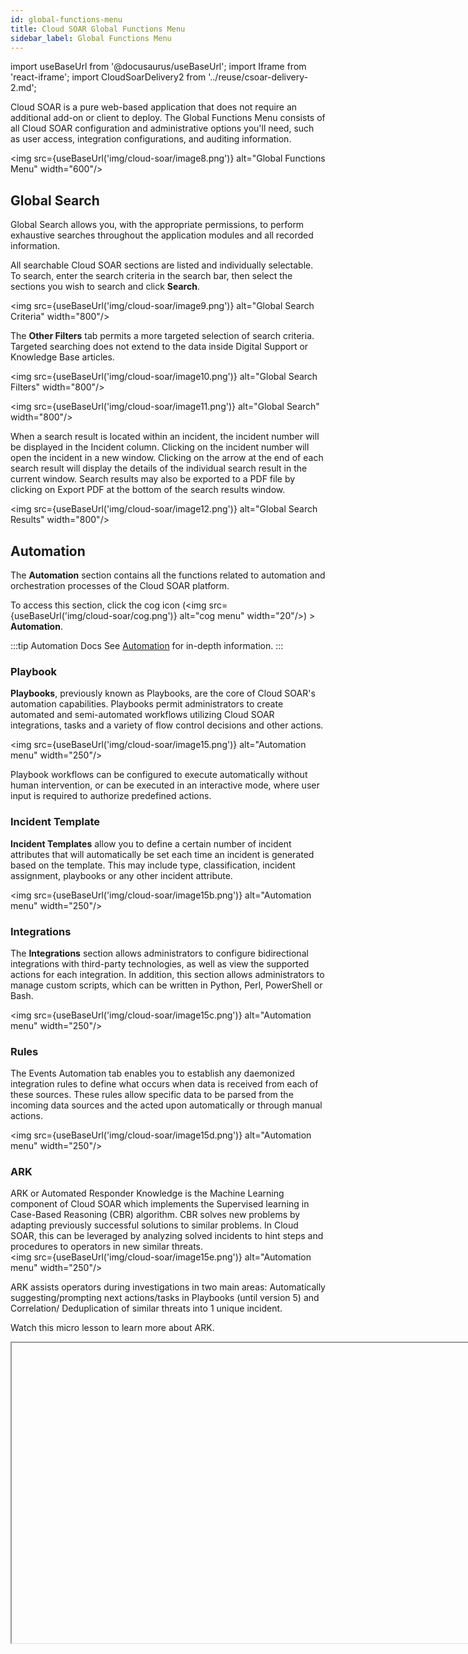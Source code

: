 ```yaml
---
id: global-functions-menu
title: Cloud SOAR Global Functions Menu
sidebar_label: Global Functions Menu
---
```


import useBaseUrl from '@docusaurus/useBaseUrl';
import Iframe from 'react-iframe';
import CloudSoarDelivery2 from '../reuse/csoar-delivery-2.md';

Cloud SOAR is a pure web-based application that does not require an additional add-on or client to deploy. The Global Functions Menu consists of all Cloud SOAR configuration and administrative options you'll need, such as user access, integration configurations, and auditing information.

<img src={useBaseUrl('img/cloud-soar/image8.png')} alt="Global Functions Menu" width="600"/>


## Global Search

Global Search allows you, with the appropriate permissions, to perform exhaustive searches throughout the application modules and all recorded information.

All searchable Cloud SOAR sections are listed and individually selectable. To search, enter the search criteria in the search bar, then select the sections you wish to search and click **Search**.

<img src={useBaseUrl('img/cloud-soar/image9.png')} alt="Global Search Criteria" width="800"/>


The **Other Filters** tab permits a more targeted selection of search
criteria. Targeted searching does not extend to the data inside Digital Support or Knowledge Base articles.

<img src={useBaseUrl('img/cloud-soar/image10.png')} alt="Global Search Filters" width="800"/>

<img src={useBaseUrl('img/cloud-soar/image11.png')} alt="Global Search" width="800"/>

When a search result is located within an incident, the incident number will be displayed in the Incident column. Clicking on the incident number will open the incident in a new window. Clicking on the arrow at the end of each search result will display the details of the individual search result in the current window. Search results may also be exported to a PDF file by clicking on Export PDF at the bottom of the search results window.

<img src={useBaseUrl('img/cloud-soar/image12.png')} alt="Global Search Results" width="800"/>

## Automation

The **Automation** section contains all the functions related to automation and orchestration processes of the Cloud SOAR platform.

To access this section, click the cog icon (<img src={useBaseUrl('img/cloud-soar/cog.png')} alt="cog menu" width="20"/>) > **Automation**.

:::tip Automation Docs
See [Automation](/docs/cloud-soar/automation) for in-depth information.
:::

### Playbook

**Playbooks**, previously known as Playbooks, are the core of Cloud SOAR's automation capabilities. Playbooks permit administrators to create
automated and semi-automated workflows utilizing Cloud SOAR integrations,
tasks and a variety of flow control decisions and other actions.

<img src={useBaseUrl('img/cloud-soar/image15.png')} alt="Automation menu" width="250"/>

Playbook workflows can be configured to execute automatically without
human intervention, or can be executed in an interactive mode, where
user input is required to authorize predefined actions.

### Incident Template

**Incident Templates** allow you to define a certain number of incident
attributes that will automatically be set each time an incident is
generated based on the template. This may include type, classification,
incident assignment, playbooks or any other incident attribute.

<img src={useBaseUrl('img/cloud-soar/image15b.png')} alt="Automation menu" width="250"/>

### Integrations

The **Integrations** section allows administrators to configure
bidirectional integrations with third-party technologies, as well as
view the supported actions for each integration. In addition, this
section allows administrators to manage custom scripts, which can be
written in Python, Perl, PowerShell or Bash.

<img src={useBaseUrl('img/cloud-soar/image15c.png')} alt="Automation menu" width="250"/>

### Rules

The Events Automation tab enables you to establish any daemonized integration rules to define what occurs when data is received from each of these sources.
These rules allow specific data to be parsed from the incoming data
sources and the acted upon automatically or through manual actions.

<img src={useBaseUrl('img/cloud-soar/image15d.png')} alt="Automation menu" width="250"/>

### ARK

ARK or Automated Responder Knowledge is the Machine Learning component of Cloud SOAR which implements the Supervised learning in Case-Based Reasoning (CBR) algorithm.
CBR solves new problems by adapting previously successful solutions to similar problems. In Cloud SOAR, this can be leveraged by analyzing solved incidents to hint steps and procedures to operators in new similar threats.<br/> <img src={useBaseUrl('img/cloud-soar/image15e.png')} alt="Automation menu" width="250"/>

ARK assists operators during investigations in two main areas: Automatically suggesting/prompting next actions/tasks in Playbooks (until version 5) and Correlation/ Deduplication of similar threats into 1 unique incident.

Watch this micro lesson to learn more about ARK.

<Iframe url="https://www.youtube.com/embed/mUpaTFtKAMM?rel=0"
        width="854px"
        height="480px"
        id="myId"
        className="video-container"
        display="initial"
        position="relative"
        allow="accelerometer; autoplay=1; clipboard-write; encrypted-media; gyroscope; picture-in-picture"
        allowfullscreen
        />


#### Enable ARK

To enable ARK, click the cog icon (<img src={useBaseUrl('img/cloud-soar/cog.png')} alt="cog menu" width="20"/>) > **Settings** > **ARK** and make sure you have it set to **ON**.

From this page, it’s possible to configure also other ARK Settings such as the Neighbor incidents considered for each recommendation and an age relevance threshold. Those two parameters will allow you to tune the incidents that the Machine Learning algorithm will consider.

<img src={useBaseUrl('img/cloud-soar/image16b.png')} alt="ARK Settings" width="800"/>

When an incident is created in Cloud SOAR, the Incident Type field will be the one defining which Playbooks you can attach to that incident.

#### ARK Usage

ARK has a correlation and deduplication or merging mechanism you can use with the ARK OIF.

ARK 2.0 OIF is a custom Sumo Logic integration which allows investigators to implement a mechanism for deduplication and correlation of ingested alerts and Cloud SOAR incidents.

<img src={useBaseUrl('img/cloud-soar/image16d.png')} alt="ARK OIF" width="800"/>

<img src={useBaseUrl('img/cloud-soar/image16e.png')} alt="Test Action" width="800"/>

OIF ARK enrichment action “Get parents for incident” allows you to retrieve every incident (as proposed parents) that is similar to the analyzed one.

Each optional field allows you to fine tune the weight of the fields, acceptance thresholds and of the algorithm which needs to be trained and fine-tuned in order to get correct and reliable results.

<img src={useBaseUrl('img/cloud-soar/image16f.png')} alt="Field Weight" width="800"/>

Alert deduplication or merging can be achieved by utilizing ARK OIF enrichment actions and Cloud SOAR’s unique Triage capability.

Triage is a customizable section which can be used for enriching and preprocessing multiple different scenarios.

By dispatching the ingested alerts into Triage events, Cloud SOAR can automatically enrich each event, deduplicate them based on the logic configured in our associated Playbooks (which can invoke Ark OIF enrichment) and decide if Cloud SOAR should aggregate multiple entries in one unique incident, create multiple incidents for each event or if a similar incident has already been created, to update the existing incident with updated information.

Cloud SOAR can also correlate existing incidents to check if specific data is already present in the Cloud SOAR Database. It is crucial that all merging or deduplication must be done prior to conversion of an alert into incident. For example, a Triage event that allows you to invoke one or multiple playbooks for each Triage event created.

## Settings

The **Settings** section contains several Cloud SOAR administrative functions. To access, click the cog icon (<img src={useBaseUrl('img/cloud-soar/cog.png')} alt="cog menu" width="20"/>) <br/><img src={useBaseUrl('img/cloud-soar/automation.png')} alt="Automation" width="600"/>

<img src={useBaseUrl('img/cloud-soar/image17.png')} alt="Settings menu" width="300"/>                    


The following sections detail the various setup and configuration options for the Cloud SOAR platform. Although initial configuration can be performed in any order, the following sections are ordered in the suggested order for initial configuration.


### General Settings
The following options can be configured under General Settings:

#### System
- Display Notification __ Number of seconds
- Display Session Timeout __ The Session timeout in minutes will be applied to the next user login. 

<img src={useBaseUrl('img/cloud-soar/image184.png')} alt="General Settings" width="300"/> 


#### International Settings

<img src={useBaseUrl('img/cloud-soar/image187.png')} alt="International Settings" width="600"/> 

#### Language Settings
French language is now enabled in Cloud SOAR. It can be enabled under user profile section.

<img src={useBaseUrl('img/cloud-soar/image999.png')} alt="Language Settings" width="600"/> 

#### Instant Messaging

Instant Messaging integration can be enabled from here.

<img src={useBaseUrl('img/cloud-soar/image33b.png')} alt="messaging integration" width="550"/>

The same integration has to be updated under the user profile configuration.

<img src={useBaseUrl('img/cloud-soar/image33b1.png')} alt="messaging integration" width="750"/>

#### Incidents

There are several Incident settings that you should consider when configuring Cloud SOAR.

Cloud SOAR's Automatic Observables Harvesting feature examines free text
areas of Cloud SOAR to gather observables, such as IP addresses, domains and
email addresses. When enabled, Cloud SOAR will automatically harvest these
observables and add them to the appropriate observables section within
the incident. Checking the boxes under Automatically extract Observables
elements from will cause Cloud SOAR to perform Automatic Observables
Harvesting on the checked sections.

Under the Incident settings, it is also possible to make a final
incident note mandatory before the incident can be closed. This can be
used to enforce the policy of recording the final disposition of an
incident before it is closed.

<img src={useBaseUrl('img/cloud-soar/image31.png')} alt="Incident Settings" width="500"/>

<img src={useBaseUrl('img/cloud-soar/image188.png')} alt="Incident General Settings" width="800"/>

:::tip Incidents Documentation
For more information, refer to [Incidents and Triage](/docs/cloud-soar/incidents-triage).
:::


#### Incident Process Phases

Cloud SOAR allows managers to monitor the progress of incident phases as the
incident progresses. These phases and their properties can be configured
by administrators in the General settings page.

<img src={useBaseUrl('img/cloud-soar/image32.png')} alt="Incident Phases" width="600"/>

In addition to the phase name, administrators can determine whether the
phase is mandatory and the status of the incident when the new phase is
reached. Administrators may also disable phase management at the top of
the Incident Process Phase section or choose not to show the phase
management section in the Incident Details screen.

<img src={useBaseUrl('img/cloud-soar/image189.png')} alt="Incident Process Phase Settings" width="600"/>


#### Queue Settings

One or more queues may be configured which can be used to assign
incidents to until they are ready to be assigned to users. Queues can be
managed at the bottom of the General settings page.

<img src={useBaseUrl('img/cloud-soar/image33.png')} alt="Queue Settings" width="650"/>

Click the **+** button in the upper right-hand corner of the queue
settings to add a new queue. There are no restrictions on the number, or the scheme used to create queues. Common schemes are to create one general queue, a queue for each analyst tier, or a queue by job function.

<img src={useBaseUrl('img/cloud-soar/image199.png')} alt="Queue Settings" width="800"/>


#### User Settings (Security)

- Lock users after a number of consecutive login errors
- Lock users after their inactivity.
- Possibility to change the password policies

<img src={useBaseUrl('img/cloud-soar/image185.png')} alt="Security Settings" width="600"/>


#### Internet Connection Settings

<img src={useBaseUrl('img/cloud-soar/image186.png')} alt="Internet Connection Settings" width="600"/>


### User Management

When setting up Cloud SOAR, one of the first tasks an Administrator will want to accomplish is adding their user base. Just like Active Directory User and Group management, User Management allows you to create users, groups, and user profiles.

You can create granular role-based access control rules that dictate the permissions users have both within the Cloud SOAR platform and individual incidents. This section also allows administrators to configure Cloud SOAR to work with existing LDAP or Active Directory resources.

#### Profiles

The Profiles menu contains the different profiles: what a user can see and do within the Cloud SOAR platform and what a user can see and do from within an Incident.

By default, Cloud SOAR comes pre-loaded with Administrator and Read Only profiles. To create a new profile, click the **+** symbol in the top left corner of the screen.

A new configuration box containing all available permissions within the
Cloud SOAR platform are displayed. These permissions are as follows:

- **Incident** refer to the **Main Menu** modules highlighted previously. Configuring these permissions will determine what access a user has to different areas of the Incident section.
- **Settings** refer to the **Settings** module located in the Global Functions menu. Configuring these permissions will determine what modules under Settings the user can view/modify.
- **Search and Reporting** refer to the Home section located in the Main Menu.
- **Automation** refers to the Automation Section in the settings menu. Configuring these permissions will determine for example, what integrations can be viewed or modified
- **Entities** refers to the Entities section located in the Global Functions menu. Configuring these permissions will determine what the user can view/modify within the entities module.

#### Groups

Once general and incident profiles have been created, administrators can
add these profiles to their appropriate **Groups**. Navigate to **User Management** and select **Groups**.

Click the **+** again to add a new group. When the configuration screen is
displayed, name the new group and assign its
profile; click **Save** to continue. Group privileges override user
privileges. If a user belongs to more than one group, the privileges of
all groups are merged.

#### Users

Under the **User Management** dropdown choose **Users** and click **+** to
begin adding the user's details.

<img src={useBaseUrl('img/cloud-soar/image35.png')} alt="General User Settings" width="400"/>

The General tab contains the usual user account attributes such as name, email, address, username, etc. Select the user's Profile from the dropdown list to apply their permissions.

If you'd like to utilize your current Active Directory structure to
manage your Cloud SOAR user base via LDAP authentication, select **Use LDAP/AD for Authentication**.

#### LDAP/Active Directory Settings

If you'd like to utilize LDAP/AD authentication, you can configure this
feature under the LDAP/AD dropdown. This feature links a client's AD/AD infrastructure to the Cloud SOAR platform, ensuring all authentication policies are replicated when signing on in Cloud SOAR.

To enable the LDAP/AD integration, check **Enable LDAP/AD Server Integration** at the top of the LDAP/AD screen.

Insert the Host and Port Information for the LDAP/AD Server.

:::note
Port 389 is typically used for a standard communication port and 636 for a
secure port.
:::

Next, configure your reference field. References fields will work from 2
bits of data; SAMAccountName for a username or the individuals email
address.

<img src={useBaseUrl('img/cloud-soar/image36.png')} alt="LDAP Settings References" width="800"/>

Authentication may or may not be required depending on user permissions
on the AD/LDAP server. If your LDAP/AD server permissions require it,
ensure that a user with the appropriate permission is used here.

Designate the domain component that we want Cloud SOAR to connect with when
retrieving the authentication credentials. Configure which domain
components will be accessed in the Base Distinguished Name (DN) field.
You may also designate a failover local authentication if the LDAP/AD
server would become unreachable. Be sure to include domain components
that reflect the OU containing the user needing authentication.

#### Configuring Cloud SOAR Users to Work with LDAP/AD

During user creation utilize the same naming/email schema that you have
in your LDAP/AD Tree. In the example below The Cloud SOAR username, Peter
Parker, would correspond to the CN for the user in your LDAP/AD tree.

<img src={useBaseUrl('img/cloud-soar/image41.png')} alt="LDAP/AD tree" width="400"/>


#### Logged Users

The **Logged User** section of the Cloud SOAR platform contains session
information for the user who is currently logged on to the Cloud SOAR
platform. For administrators of the Cloud SOAR platform, this section will
show all authorized user session activity.

<img src={useBaseUrl('img/cloud-soar/image22.png')} alt="Logged Users" width="800"/>


### Notifications

Cloud SOAR allows administrators to configure notifications to Cloud SOAR users
as well as other external users. These notifications can be sent via Cloud SOAR's internal messaging platform, as well as email and SMS. **Watcher Groups** can also be created, which allows Cloud SOAR to send notifications to those who are not necessarily assigned to an incident when certain conditions are met, such as notifying managers when a high severity incident is created.

The Notifications selection enables you to configure outbound email
(SMTP) settings, and set up text messaging for incident notifications. Notifications can be configured by clicking on Notifications from the Settings menu.

#### Email Server Configuration

Under the Email Server Configuration tab, users configure outbound mail
and confirm privacy settings to fit their organization's needs. Once
these options are set, Administrators can configure which types of
events should trigger notifications to which users and by what means.

<img src={useBaseUrl('img/cloud-soar/image42.png')} alt="Email Configuration Settings" width="800"/>

#### Mail Notification Queue

The **Mail Notification Queue** shows the status of all email
notifications sent by Cloud SOAR.                                   

<img src={useBaseUrl('img/cloud-soar/image21.png')} alt="Mail Notification Queue" width="800"/>

By navigating to the Mail Notification Queue, you can view any delivery
failures, the details of the original notification, as well as have the
options to resend or delete the notification.

### Customization

Under the **Customization** dropdown, you will find an arsenal of
tools at their disposal. These tools will assist in the creation of
reports, custom fields, and incident elements, just to name a few. The
full list of features is listed below.

#### Incident Reports

Report Templates allow you to build their own reports by selecting
various components of an incident they wish to include in the report.

#### Custom Fields

**Custom Fields** allows administrators to edit existing fields as well as
add new fields for almost every section of Cloud SOAR. All Cloud SOAR sections
which permit custom fields are displayed on the left-hand side of the
page. Clicking on any one of these sections will display all current
fields for that section on the right-hand side of the page. Any existing
field may be edited, to include changing the name or adding list values.
The only attribute which cannot be changed is the type of the field,
such as text or date. New fields may also be added from this page.

#### Logo

The **Logo** section allows administrators to customize both their Cloud SOAR
user interface and reports with the logo of their company or the logo of
their clients. This can be done by simply uploading their image in the
specified .PNG file format size.

<img src={useBaseUrl('img/cloud-soar/image18b.png')} alt="Logo Settings" width="400"/>


#### Incident Label

The Incident labels section allows an administrator to define labels for
the different types of incidents that will be investigated. These labels
can also be created during the automation rule and incident template
creation process which will be explained in later sections.

#### Triage

Cloud SOAR's Triage module ingests events via the Cloud SOAR API and can be used
to triage events which may be unverified or have a low confidence level
before they are converted to incidents. The Triage module can be
completely customized for use cases from financial fraud to network IDS
alerts.

### Audit and Information

All audit and licensing information can be found under the Audit and Information tab.<br/> <img src={useBaseUrl('img/cloud-soar/image120.png')} alt="Audit and Information Menu" width="300"/>

<img src={useBaseUrl('img/cloud-soar/image20b.png')} alt="Audit and information" width="800"/>

Cloud SOAR audit logs and activity can be reviewed under the **Audit Trail** section of the menu. You can filter through activity displaying only errors and warnings or build their own filters for review. Log rotation settings and the ability to export audit findings can be controlled from the **Audit** menu at the top of the screen.

<img src={useBaseUrl('img/cloud-soar/image120b.png')} alt="Audit Trail" width="800"/>


The **Automation Bridge Monitoring** section displays the status of the automation bridges configured.

## Report

<CloudSoarDelivery2/>

You can create reports on incidents to share with others. You can also [create widgets](/docs/cloud-soar/main-menu#create-widgets-for-dashboards-or-reports) to use in the report that display text, graphs, and charts containing details about incidents and other aspects of Cloud SOAR.

1. Click the gear icon in the upper-right corner of the UI, then select **Report**. <br/><img src={useBaseUrl('img/cloud-soar/delivery-2-access-reports.png')} alt="Access reports" width="150"/><br/>The Report UI appears. <br/><img src={useBaseUrl('img/cloud-soar/delivery-2-report-ui.png')} alt="Reports user interface" width="600"/> 
1. Click the **+** icon in the upper left corner. 
1. On the right side, select widgets to add to the report from **My Widgets** or **Public**. These are the same widgets that are available to use in [dashboards](/docs/cloud-soar/main-menu#create-a-dashboard). Widgets can be graphs, charts, tables, or any kind of visual element that contains information. Click **New** to [create a new widget](/docs/cloud-soar/main-menu#create-widgets-for-dashboards-or-reports). Click **Show List** to see all available widgets.  
1. Rearrange the widgets in the report as needed. You can even add widgets to the header and footer.<br/><img src={useBaseUrl('img/cloud-soar/delivery-2-widgets-in-report.png')} alt="Widgets in a report" width="600"/>
1. Click **Save**. In the dialog:
    1. Provide a **Report name** and a **Description**.
    1. Click **Schedule** to schedule the report to run on a regular basis.
    1. Scroll to the bottom of the dialog and click **Public** if you want to make the report available to others.
    1. Click **Save**.<br/><img src={useBaseUrl('img/cloud-soar/delivery-2-save-report.png')} alt="Save a report" width="300"/>
1. Click **Export** to export the report to PDF. 
1. Click **Open** to open the report later. 

## User Settings

The user icon in the upper right-hand corner allows you to view their profile and settings, as well as log out of the platform.

<img src={useBaseUrl('img/cloud-soar/image24.png')} alt="_Profile_" width="200"/>

The **Profile** button will take you to the [**User Management** section](#user-management), where administrators can add and remove users, lock a user's account, force a user account to change their password or set its expiration period.


## Support

Under the **Support** section, you can find valuable information such as
the Cloud SOAR user manual, API Integrations, the Integration Framework, a
link to our Community portal, as well as contact Sumo Logic for other
support issues.

To access, click the question mark icon in the top nav.

<img src={useBaseUrl('img/cloud-soar/support.png')} alt="Support Page" width="600"/>

